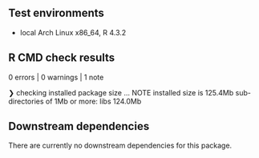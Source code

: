 ## Test environments
* local Arch Linux x86_64, R 4.3.2  

## R CMD check results
0 errors  | 0 warnings  | 1 note 

❯ checking installed package size ... NOTE
    installed size is 125.4Mb
    sub-directories of 1Mb or more:
      libs  124.0Mb

## Downstream dependencies
There are currently no downstream dependencies for this package.
